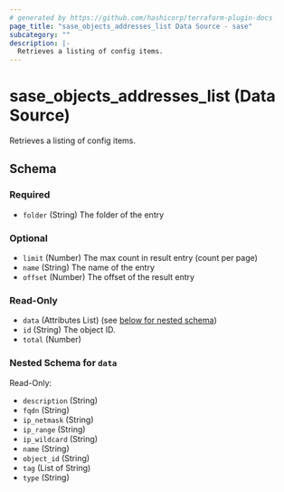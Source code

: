 ```yaml
---
# generated by https://github.com/hashicorp/terraform-plugin-docs
page_title: "sase_objects_addresses_list Data Source - sase"
subcategory: ""
description: |-
  Retrieves a listing of config items.
---
```


# sase_objects_addresses_list (Data Source)

Retrieves a listing of config items.



<!-- schema generated by tfplugindocs -->
## Schema

### Required

- `folder` (String) The folder of the entry

### Optional

- `limit` (Number) The max count in result entry (count per page)
- `name` (String) The name of the entry
- `offset` (Number) The offset of the result entry

### Read-Only

- `data` (Attributes List) (see [below for nested schema](#nestedatt--data))
- `id` (String) The object ID.
- `total` (Number)

<a id="nestedatt--data"></a>
### Nested Schema for `data`

Read-Only:

- `description` (String)
- `fqdn` (String)
- `ip_netmask` (String)
- `ip_range` (String)
- `ip_wildcard` (String)
- `name` (String)
- `object_id` (String)
- `tag` (List of String)
- `type` (String)


